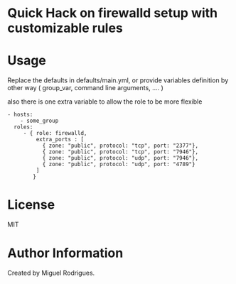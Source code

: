 # Quick Hack on firewalld setup  with customizable rules

# Usage

Replace the defaults in defaults/main.yml, or provide variables definition by other way ( group_var, command line arguments, .... )

also there is one extra variable to allow the role to be more flexible

```
- hosts:
    - some_group
  roles:
     - { role: firewalld,
         extra_ports : [
           { zone: "public", protocol: "tcp", port: "2377"},
           { zone: "public", protocol: "tcp", port: "7946"},
           { zone: "public", protocol: "udp", port: "7946"},
           { zone: "public", protocol: "udp", port: "4789"}
         ]
        }
```

# License

MIT

# Author Information

Created by Miguel Rodrigues.
